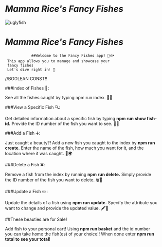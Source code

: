 # <em>Mamma Rice's Fancy Fishes</em>
![uglyfish](https://github.com/XavierRice/PROJECTMOD2/assets/126502714/79b7a724-d671-43c2-acef-9b74832e3a25)

# <em>Mamma Rice's Fancy Fishes</em>
                ##Welcome to the Fancy Fishes app! 🌊🐟 
     This app allows you to manage and showcase your 
     fancy fishes 
     Let's dive right in! 🤿

//BOOLEAN CONST!!

###Index of Fishes 📜: 
<p>See all the fishes caught by typing npm run index. 🐠📝</p>

###View a Specific Fish 🔍: 
<p>Get detailed information about a specific fish by typing <strong>npm run show fish-id.</strong>
Provide the ID number of the fish you want to see. 🐡🔎</p>

###Add a Fish ➕: 
<p>Just caught a beauty?! Add a new fish you caught to the index by <strong>npm run create.</strong>
Enter the name of the fish, how much you want for it, and the location where it was caught. 🎣🌍</p>

###Delete a Fish ❌: 
<p>Remove a fish from the index by running <strong> npm run delete.</strong>
Simply provide the ID number of the fish you want to delete. 🗑️🐠</p>

###Update a Fish ✏️: 
<p>Update the details of a fish using <strong> npm run update.</strong>
Specify the attribute you want to change and provide the updated value. 🖋️📝</p>

##These beauties are for Sale!
<p>Add fish to your personal cart! Using <strong> npm run basket</strong> and the id number you can take home the fish(es) of your choice!! When done enter <strong> npm run total</total> to see your total!